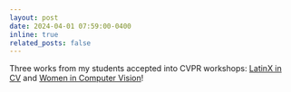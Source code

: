 ```yaml
---
layout: post
date: 2024-04-01 07:59:00-0400
inline: true
related_posts: false
---
```


Three works from my students accepted into CVPR workshops: [LatinX in CV](https://www.latinxinai.org/cvpr-2024) and [Women in Computer Vision](https://sites.google.com/view/wicv/)!
